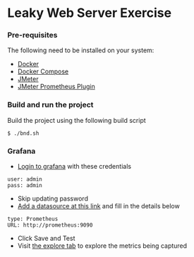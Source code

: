 # Leaky Web Server Exercise

### Pre-requisites

The following need to be installed on your system:

* [Docker](https://docs.docker.com/get-docker/)
* [Docker Compose](https://docs.docker.com/compose/install/)
* [JMeter](https://jmeter.apache.org/download_jmeter.cgi)
* [JMeter Prometheus Plugin](https://github.com/johrstrom/jmeter-prometheus-plugin/releases)

### Build and run the project

Build the project using the following build script

```shell
$ ./bnd.sh
```

### Grafana

* [Login to grafana](http://127.0.0.1:3000/login) with these credentials

```
user: admin
pass: admin
```

* Skip updating password
* [Add a datasource at this link](http://127.0.0.1:3000/datasources) and fill in the details below

```
type: Prometheus
URL: http://prometheus:9090
```
* Click Save and Test
* Visit [the explore tab](http://127.0.0.1:3000/explore?orgId=1&left=%5B%22now-5m%22,%22now%22,%22Prometheus%22,%7B%22refId%22:%22A%22,%22exemplar%22:true,%22expr%22:%22jvm_memory_committed_bytes%7B%7D%22%7D%5D) to explore the metrics being captured
